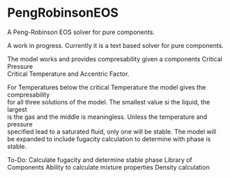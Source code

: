 # PengRobinsonEOS
A Peng-Robinson EOS solver for pure components.

A work in progress.  Currently it is a text based solver for pure components.  

The model works and provides compresability given a components Critical Pressure  
Critical Temperature and Accentric Factor.

For Temperatures below the critical Temperature the model gives the compresability  
for all three solutions of the model.  The smallest value si the liquid, the largest  
is the gas and the middle is meaningless.  Unless the temperature and pressure  
specified lead to a saturated fluid, only one will be stable.  The model will  
be expanded to include fugacity calculation to determine with phase is stable.


To-Do:
Calculate fugacity and determine stable phase
Library of Components
Ability to calculate mixture properties
Density calculation
